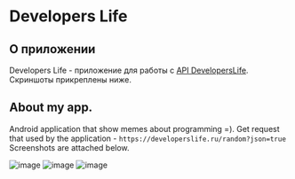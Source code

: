 # Developers Life

## О приложении
Developers Life - приложение для работы с [API DevelopersLife](https://developerslife.ru/random?json=true).
Скриншоты прикреплены ниже.

## About my app.
Android application that show memes about programming =).
Get request that used by the application - `https://developerslife.ru/random?json=true`
Screenshots are attached below.

![image](https://user-images.githubusercontent.com/64976256/194469831-52a9115d-cb50-40e7-a4d2-3c699c13ec94.png)
![image](https://user-images.githubusercontent.com/64976256/194469860-b8139043-82ea-4a3f-a2e9-0b7704097536.png)
![image](https://user-images.githubusercontent.com/64976256/194469877-c9df856e-2782-4085-a9b5-a7ec88817c44.png)

